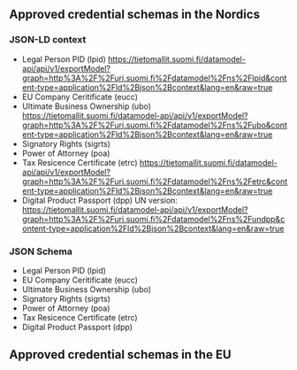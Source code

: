 ## Approved credential schemas in the Nordics

### JSON-LD context
- Legal Person PID (lpid) https://tietomallit.suomi.fi/datamodel-api/api/v1/exportModel?graph=http%3A%2F%2Furi.suomi.fi%2Fdatamodel%2Fns%2Flpid&content-type=application%2Fld%2Bjson%2Bcontext&lang=en&raw=true 
- EU Company Ceritificate (eucc) 
- Ultimate Business Ownership (ubo) https://tietomallit.suomi.fi/datamodel-api/api/v1/exportModel?graph=http%3A%2F%2Furi.suomi.fi%2Fdatamodel%2Fns%2Fubo&content-type=application%2Fld%2Bjson%2Bcontext&lang=en&raw=true
- Signatory Rights (sigrts)
- Power of Attorney (poa)
- Tax Resicence Certificate (etrc) https://tietomallit.suomi.fi/datamodel-api/api/v1/exportModel?graph=http%3A%2F%2Furi.suomi.fi%2Fdatamodel%2Fns%2Fetrc&content-type=application%2Fld%2Bjson%2Bcontext&lang=en&raw=true
- Digital Product Passport (dpp) UN version: https://tietomallit.suomi.fi/datamodel-api/api/v1/exportModel?graph=http%3A%2F%2Furi.suomi.fi%2Fdatamodel%2Fns%2Fundpp&content-type=application%2Fld%2Bjson%2Bcontext&lang=en&raw=true

### JSON Schema
- Legal Person PID (lpid)
- EU Company Ceritificate (eucc)
- Ultimate Business Ownership (ubo)
- Signatory Rights (sigrts)
- Power of Attorney (poa)
- Tax Resicence Certificate (etrc)
- Digital Product Passport (dpp)

## Approved credential schemas in the EU

